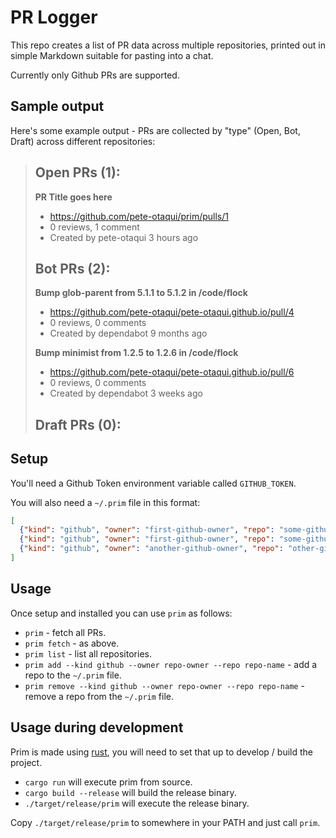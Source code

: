 # PR Logger

This repo creates a list of PR data across multiple repositories, printed out in simple Markdown suitable for pasting into a chat.

Currently only Github PRs are supported.

## Sample output

Here's some example output - PRs are collected by "type" (Open, Bot, Draft) across different repositories:

> ## Open PRs (1):
> 
> **PR Title goes here**
> - https://github.com/pete-otaqui/prim/pulls/1
> - 0 reviews, 1 comment
> - Created by pete-otaqui 3 hours ago
> 
> ## Bot PRs (2):
> 
> **Bump glob-parent from 5.1.1 to 5.1.2 in /code/flock**
> - https://github.com/pete-otaqui/pete-otaqui.github.io/pull/4
> - 0 reviews, 0 comments
> - Created by dependabot 9 months ago
> 
> **Bump minimist from 1.2.5 to 1.2.6 in /code/flock**
> - https://github.com/pete-otaqui/pete-otaqui.github.io/pull/6
> - 0 reviews, 0 comments
> - Created by dependabot 3 weeks ago
> 
> ## Draft PRs (0):



## Setup

You'll need a Github Token environment variable called `GITHUB_TOKEN`.

You will also need a `~/.prim` file in this format:

```json
[
  {"kind": "github", "owner": "first-github-owner", "repo": "some-github-repo-1" },
  {"kind": "github", "owner": "first-github-owner", "repo": "some-github-repo-2" },
  {"kind": "github", "owner": "another-github-owner", "repo": "other-github-repo" }
]
```

## Usage

Once setup and installed you can use `prim` as follows:

- `prim` - fetch all PRs.
- `prim fetch` - as above.
- `prim list` - list all repositories.
- `prim add --kind github --owner repo-owner --repo repo-name` - add a repo to the `~/.prim` file.
- `prim remove --kind github --owner repo-owner --repo repo-name` - remove a repo from the `~/.prim` file.

## Usage during development

Prim is made using [rust](https://www.rust-lang.org/), you will need to set that up to develop / build the project.

* `cargo run` will execute prim from source.
* `cargo build --release` will build the release binary.
* `./target/release/prim` will execute the release binary.

Copy `./target/release/prim` to somewhere in your PATH and just call `prim`.



